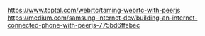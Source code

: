 https://www.toptal.com/webrtc/taming-webrtc-with-peerjs
https://medium.com/samsung-internet-dev/building-an-internet-connected-phone-with-peerjs-775bd6ffebec
